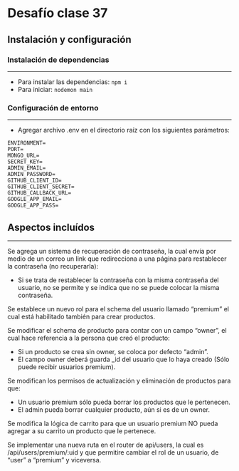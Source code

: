 # Desafío clase 37

## Instalación y configuración

### Instalación de dependencias

---

- Para instalar las dependencias: `npm i`
- Para iniciar: `nodemon main`

### Configuración de entorno

---

- Agregar archivo .env en el directorio raíz con los siguientes parámetros:

```
ENVIRONMENT=
PORT=
MONGO_URL=
SECRET_KEY=
ADMIN_EMAIL=
ADMIN_PASSWORD=
GITHUB_CLIENT_ID=
GITHUB_CLIENT_SECRET=
GITHUB_CALLBACK_URL=
GOOGLE_APP_EMAIL=
GOOGLE_APP_PASS=
```

## Aspectos incluídos

---

Se agrega un sistema de recuperación de contraseña, la cual envía por medio de un correo un link que redirecciona a una página para restablecer la contraseña (no recuperarla):

- Si se trata de restablecer la contraseña con la misma contraseña del usuario, no se permite y se indica que no se puede colocar la misma contraseña.

Se establece un nuevo rol para el schema del usuario llamado “premium” el cual está habilitado también para crear productos.

Se modificar el schema de producto para contar con un campo “owner”, el cual hace referencia a la persona que creó el producto:

- Si un producto se crea sin owner, se coloca por defecto “admin”.
- El campo owner deberá guarda \_id del usuario que lo haya creado (Sólo puede recibir usuarios premium).

Se modifican los permisos de actualización y eliminación de productos para que:

- Un usuario premium sólo pueda borrar los productos que le pertenecen.
- El admin pueda borrar cualquier producto, aún si es de un owner.

Se modifica la lógica de carrito para que un usuario premium NO pueda agregar a su carrito un producto que le pertenece.

Se implementar una nueva ruta en el router de api/users, la cual es /api/users/premium/:uid y que permitire cambiar el rol de un usuario, de “user” a “premium” y viceversa.
